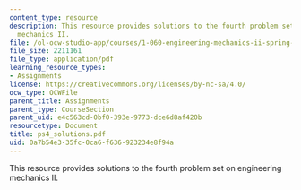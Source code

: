 ```yaml
---
content_type: resource
description: This resource provides solutions to the fourth problem set on engineering
  mechanics II.
file: /ol-ocw-studio-app/courses/1-060-engineering-mechanics-ii-spring-2006/0a7b54e335fc0ca6f636923234e8f94a_ps4_solutions.pdf
file_size: 2211161
file_type: application/pdf
learning_resource_types:
- Assignments
license: https://creativecommons.org/licenses/by-nc-sa/4.0/
ocw_type: OCWFile
parent_title: Assignments
parent_type: CourseSection
parent_uid: e4c563cd-0bf0-393e-9773-dce6d8af420b
resourcetype: Document
title: ps4_solutions.pdf
uid: 0a7b54e3-35fc-0ca6-f636-923234e8f94a
---
```

This resource provides solutions to the fourth problem set on engineering mechanics II.